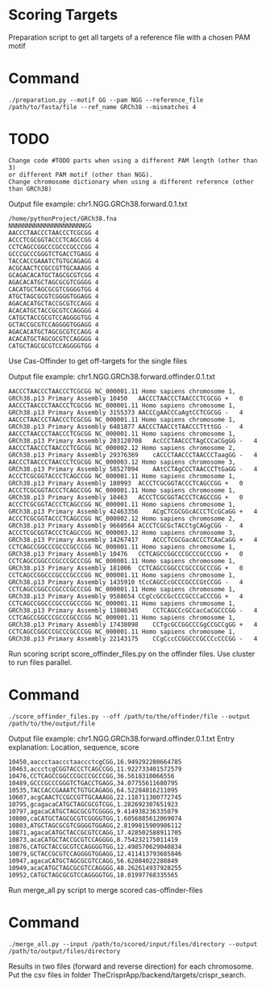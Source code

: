 # Scoring Targets

Preparation script to get all targets of a reference file with a chosen PAM motif

# Command

    ./preparation.py --motif GG --pam NGG --reference_file /path/to/fasta/file --ref_name GRCh38 --mismatches 4
    
# TODO

    Change code #TODO parts when using a different PAM length (other than 3) 
    or different PAM motif (other than NGG).
    Change chromosome dictionary when using a different reference (other than GRCh38)


Output file example:  chr1.NGG.GRCh38.forward.0.1.txt
    
    /home/pythonProject/GRCh38.fna
    NNNNNNNNNNNNNNNNNNNNNGG
    AACCCTAACCCTAACCCTCGCGG	4
    ACCCTCGCGGTACCCTCAGCCGG	4
    CCTCAGCCGGCCCGCCCGCCCGG	4
    GCCCGCCCGGGTCTGACCTGAGG	4
    TACCACCGAAATCTGTGCAGAGG	4
    ACGCAACTCCGCCGTTGCAAAGG	4
    GCAGACACATGCTAGCGCGTCGG	4
    AGACACATGCTAGCGCGTCGGGG	4
    CACATGCTAGCGCGTCGGGGTGG	4
    ATGCTAGCGCGTCGGGGTGGAGG	4
    AGACACATGCTACCGCGTCCAGG	4
    ACACATGCTACCGCGTCCAGGGG	4
    CATGCTACCGCGTCCAGGGGTGG	4
    GCTACCGCGTCCAGGGGTGGAGG	4
    AGACACATGCTAGCGCGTCCAGG	4
    ACACATGCTAGCGCGTCCAGGGG	4
    CATGCTAGCGCGTCCAGGGGTGG	4

Use Cas-Offinder to get off-targets for the single files

Output file example:  chr1.NGG.GRCh38.forward.offinder.0.1.txt

    AACCCTAACCCTAACCCTCGCGG	NC_000001.11 Homo sapiens chromosome 1, GRCh38.p13 Primary Assembly	10450	AACCCTAACCCTAACCCTCGCGG	+	0
    AACCCTAACCCTAACCCTCGCGG	NC_000001.11 Homo sapiens chromosome 1, GRCh38.p13 Primary Assembly	3155373	AACCCgAACCCaAgtCCTCGCGG	-	4
    AACCCTAACCCTAACCCTCGCGG	NC_000001.11 Homo sapiens chromosome 1, GRCh38.p13 Primary Assembly	6481877	AACCCTAACCtTAACCCTtttGG	-	4
    AACCCTAACCCTAACCCTCGCGG	NC_000001.11 Homo sapiens chromosome 1, GRCh38.p13 Primary Assembly	203120708	AcCCCTAACCCTAgCCCaCGgGG	-	4
    AACCCTAACCCTAACCCTCGCGG	NC_000002.12 Homo sapiens chromosome 2, GRCh38.p13 Primary Assembly	29376369	cACCCTAACCCTAACCCTaagGG	-	4
    AACCCTAACCCTAACCCTCGCGG	NC_000003.12 Homo sapiens chromosome 3, GRCh38.p13 Primary Assembly	58527094	AAtCCTAgCCCTAACCCTtGaGG	-	4
    ACCCTCGCGGTACCCTCAGCCGG	NC_000001.11 Homo sapiens chromosome 1, GRCh38.p13 Primary Assembly	180993	ACCCTCGCGGTACCCTCAGCCGG	+	0
    ACCCTCGCGGTACCCTCAGCCGG	NC_000001.11 Homo sapiens chromosome 1, GRCh38.p13 Primary Assembly	10463	ACCCTCGCGGTACCCTCAGCCGG	+	0
    ACCCTCGCGGTACCCTCAGCCGG	NC_000001.11 Homo sapiens chromosome 1, GRCh38.p13 Primary Assembly	42463356	ACgCTCGCGGcACCCTCcGCaGG	+	4
    ACCCTCGCGGTACCCTCAGCCGG	NC_000002.12 Homo sapiens chromosome 2, GRCh38.p13 Primary Assembly	9660564	ACCCTCGCGcTACCtgCAGgCGG	-	4
    ACCCTCGCGGTACCCTCAGCCGG	NC_000003.12 Homo sapiens chromosome 3, GRCh38.p13 Primary Assembly	14267417	ACCCTCGCGacACCCTCAaCaGG	+	4
    CCTCAGCCGGCCCGCCCGCCCGG	NC_000001.11 Homo sapiens chromosome 1, GRCh38.p13 Primary Assembly	10476	CCTCAGCCGGCCCGCCCGCCCGG	+	0
    CCTCAGCCGGCCCGCCCGCCCGG	NC_000001.11 Homo sapiens chromosome 1, GRCh38.p13 Primary Assembly	181006	CCTCAGCCGGCCCGCCCGCCCGG	+	0
    CCTCAGCCGGCCCGCCCGCCCGG	NC_000001.11 Homo sapiens chromosome 1, GRCh38.p13 Primary Assembly	1435910	tCcCAGCCcGCCCGCCCGtCCGG	-	4
    CCTCAGCCGGCCCGCCCGCCCGG	NC_000001.11 Homo sapiens chromosome 1, GRCh38.p13 Primary Assembly	9588654	CCgCcGCCGcCCCGCCCaCCCGG	+	4
    CCTCAGCCGGCCCGCCCGCCCGG	NC_000001.11 Homo sapiens chromosome 1, GRCh38.p13 Primary Assembly	13808345	CCTCAGCCcGCCacCaCGCCCGG	-	4
    CCTCAGCCGGCCCGCCCGCCCGG	NC_000001.11 Homo sapiens chromosome 1, GRCh38.p13 Primary Assembly	17438098	CCTgcGCCGGCCCGgCCGCCgGG	+	4
    CCTCAGCCGGCCCGCCCGCCCGG	NC_000001.11 Homo sapiens chromosome 1, GRCh38.p13 Primary Assembly	22143175	CCgCccCCGGCCCGCCCcCCCGG	-	4

Run scoring script score_offinder_files.py on the offinder files. Use cluster to run files parallel.
# Command

    ./score_offinder_files.py --off /path/to/the/offinder/file --output /path/to/the/output/file

Output file example:  chr1.NGG.GRCh38.forward.offinder.0.1.txt
Entry explanation: Location, sequence, score

    10450,aaccctaaccctaaccctcgCGG,16.949292280664785
    10463,accctcgCGGTACCCTCAGCCGG,11.922733401572579
    10476,CCTCAGCCGGCCCGCCCGCCCGG,36.5618310066556
    10489,GCCCGCCCGGGTCTGACCTGAGG,34.07755611680795
    10535,TACCACCGAAATCTGTGCAGAGG,64.52284816211095
    10607,acgCAACTCCGCCGTTGCAAAGG,22.118711300772745
    10795,gcagacaCATGCTAGCGCGTCGG,1.282692307651923
    10797,agacaCATGCTAGCGCGTCGGGG,9.414938236335079
    10800,caCATGCTAGCGCGTCGGGGTGG,1.6056885612069074
    10803,ATGCTAGCGCGTCGGGGTGGAGG,2.8199815909986112
    10871,agacaCATGCTACCGCGTCCAGG,17.428502588911705
    10873,acaCATGCTACCGCGTCCAGGGG,8.754232175011419
    10876,CATGCTACCGCGTCCAGGGGTGG,12.498570629040834
    10879,GCTACCGCGTCCAGGGGTGGAGG,12.411413793685846
    10947,agacaCATGCTAGCGCGTCCAGG,56.62084022280849
    10949,acaCATGCTAGCGCGTCCAGGGG,48.262614937928255
    10952,CATGCTAGCGCGTCCAGGGGTGG,18.01997768335565

Run merge_all.py script to merge scored cas-offinder-files
# Command

    ./merge_all.py --input /path/to/scored/input/files/directory --output /path/to/output/files/directory

Results in two files (forward and reverse direction) for each chromosome.
Put the csv files in folder TheCrisprApp/backend/targets/crispr_search.
